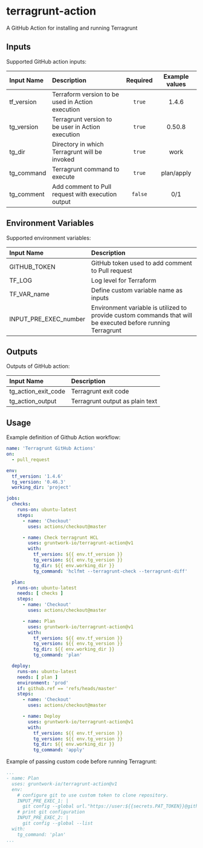 # terragrunt-action

A GitHub Action for installing and running Terragrunt

## Inputs

Supported GitHub action inputs:

| Input Name | Description                                       | Required | Example values |
|:-----------|:--------------------------------------------------|:--------:|:--------------:|
| tf_version | Terraform version to be used in Action execution  |  `true`  |     1.4.6      | 
| tg_version | Terragrunt version to be user in Action execution |  `true`  |     0.50.8     |
| tg_dir     | Directory in which Terragrunt will be invoked     |  `true`  |      work      |
| tg_command | Terragrunt command to execute                     |  `true`  |   plan/apply   |
| tg_comment | Add comment to Pull request with execution output | `false`  |      0/1       |

## Environment Variables

Supported environment variables:

| Input Name            | Description                                                                                                 | 
|:----------------------|:------------------------------------------------------------------------------------------------------------|
| GITHUB_TOKEN          | GitHub token used to add comment to Pull request                                                            |
| TF_LOG                | Log level for Terraform                                                                                     |
| TF_VAR_name           | Define custom variable name as inputs                                                                       |
| INPUT_PRE_EXEC_number | Environment variable is utilized to provide custom commands that will be executed before running Terragrunt |

## Outputs

Outputs of GitHub action:

| Input Name          | Description                     |
|:--------------------|:--------------------------------|
| tg_action_exit_code | Terragrunt exit code            |
| tg_action_output    | Terragrunt output as plain text |

## Usage

Example definition of Github Action workflow:

```yaml
name: 'Terragrunt GitHub Actions'
on:
  - pull_request

env:
  tf_version: '1.4.6'
  tg_version: '0.46.3'
  working_dir: 'project'

jobs:
  checks:
    runs-on: ubuntu-latest
    steps:
      - name: 'Checkout'
        uses: actions/checkout@master

      - name: Check terragrunt HCL
        uses: gruntwork-io/terragrunt-action@v1
        with:
          tf_version: ${{ env.tf_version }}
          tg_version: ${{ env.tg_version }}
          tg_dir: ${{ env.working_dir }}
          tg_command: 'hclfmt --terragrunt-check --terragrunt-diff'

  plan:
    runs-on: ubuntu-latest
    needs: [ checks ]
    steps:
      - name: 'Checkout'
        uses: actions/checkout@master

      - name: Plan
        uses: gruntwork-io/terragrunt-action@v1
        with:
          tf_version: ${{ env.tf_version }}
          tg_version: ${{ env.tg_version }}
          tg_dir: ${{ env.working_dir }}
          tg_command: 'plan'

  deploy:
    runs-on: ubuntu-latest
    needs: [ plan ]
    environment: 'prod'
    if: github.ref == 'refs/heads/master'
    steps:
      - name: 'Checkout'
        uses: actions/checkout@master

      - name: Deploy
        uses: gruntwork-io/terragrunt-action@v1
        with:
          tf_version: ${{ env.tf_version }}
          tg_version: ${{ env.tg_version }}
          tg_dir: ${{ env.working_dir }}
          tg_command: 'apply'
```

Example of passing custom code before running Terragrunt:

```yaml
...
- name: Plan
  uses: gruntwork-io/terragrunt-action@v1
  env:
    # configure git to use custom token to clone repository.
    INPUT_PRE_EXEC_1: |
      git config --global url."https://user:${{secrets.PAT_TOKEN}}@github.com".insteadOf "https://github.com"
    # print git configuration
    INPUT_PRE_EXEC_2: |
      git config --global --list
  with:
    tg_command: 'plan'
...
```